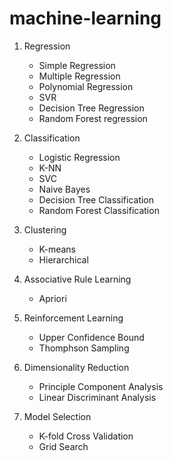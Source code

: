 # machine-learning

1. Regression
    * Simple Regression
    * Multiple Regression
    * Polynomial Regression
    * SVR
    * Decision Tree Regression
    * Random Forest regression
    

2. Classification
    * Logistic Regression
    * K-NN
    * SVC
    * Naive Bayes
    * Decision Tree Classification
    * Random Forest Classification
    

3. Clustering
    * K-means
    * Hierarchical


4. Associative Rule Learning
   * Apriori


5. Reinforcement Learning
   * Upper Confidence Bound
   * Thomphson Sampling

6. Dimensionality Reduction
   * Principle Component Analysis
   * Linear Discriminant Analysis

7. Model Selection
   * K-fold Cross Validation
   * Grid Search
